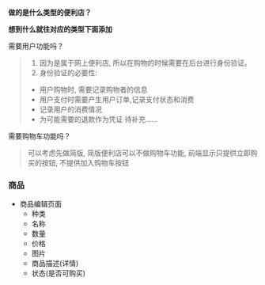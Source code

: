 **做的是什么类型的便利店？**  

**想到什么就往对应的类型下面添加**

需要用户功能吗？
  > 1. 因为是属于网上便利店, 所以在购物的时候需要在后台进行身份验证。
  > 2. 身份验证的必要性:
  > + 用户购物时, 需要记录购物者的信息
  > + 用户支付时需要产生用户订单,记录支付状态和消费
  > + 记录用户的消费情况
  > + 为可能需要的退款作为凭证
  > 待补充......
  

需要购物车功能吗？
  > 可以考虑先做简版, 简版便利店可以不做购物车功能, 前端显示只提供立即购买的按钮, 不提供加入购物车按钮


### 商品
* 商品编辑页面
  * 种类
  * 名称
  * 数量
  * 价格
  * 图片
  * 商品描述(详情)
  * 状态(是否可购买)
  
